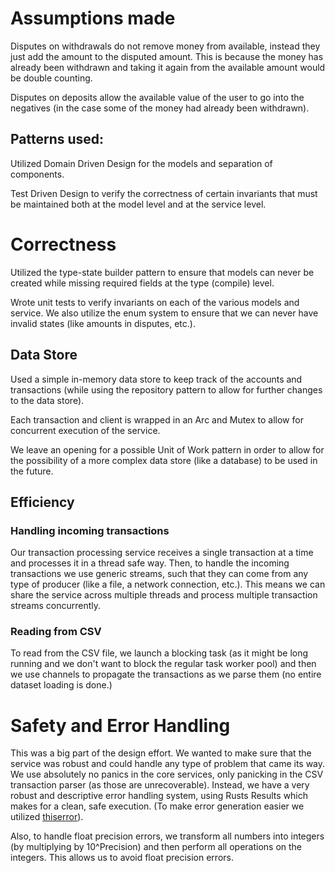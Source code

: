 # Assumptions made

Disputes on withdrawals do not remove money from available, instead they just add the amount to the disputed amount. This is because the money has already been withdrawn and taking it again from the available amount would be double counting.

Disputes on deposits allow the available value of the user to go into the negatives (in the case some of the money had already been withdrawn).

## Patterns used:
Utilized Domain Driven Design for the models and separation of components.

Test Driven Design to verify the correctness of certain invariants that must be maintained both at the model level and at the service level.

# Correctness

Utilized the type-state builder pattern to ensure that models can never be created while missing required fields at the type (compile) level.

Wrote unit tests to verify invariants on each of the various models and service. We also utilize the enum system to ensure that we can never have invalid states (like amounts in disputes, etc.).

## Data Store
Used a simple in-memory data store to keep track of the accounts and transactions (while using the repository pattern to allow for further changes to the data store).

Each transaction and client is wrapped in an Arc and Mutex to allow for concurrent execution of the service.

We leave an opening for a possible Unit of Work pattern in order to allow for the possibility of a more complex data store (like a database) to be used in the future.

## Efficiency

### Handling incoming transactions

Our transaction processing service receives a single transaction at a time and processes it in a thread safe way.
Then, to handle the incoming transactions we use generic streams, such that they can come from any type of producer (like a file, a network connection, etc.).
This means we can share the service across multiple threads and process multiple transaction streams concurrently.

### Reading from CSV

To read from the CSV file, we launch a blocking task (as it might be long running and we don't want to block the regular task worker pool) and then we use channels to propagate the transactions as we parse them (no entire dataset loading is done.)

# Safety and Error Handling

This was a big part of the design effort. We wanted to make sure that the service was robust and could handle any type of problem that came its way.
We use absolutely no panics in the core services, only panicking in the CSV transaction parser (as those are unrecoverable). Instead, we have a very robust and descriptive error handling system, using Rusts Results which makes for a clean, safe execution. (To make error generation easier we utilized [thiserror](https://crates.io/crates/thiserror)).

Also, to handle float precision errors, we transform all numbers into integers (by multiplying by 10^Precision) and then perform all operations on the integers. This allows us to avoid float precision errors.